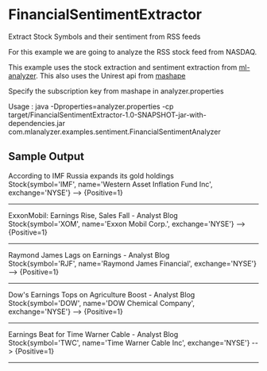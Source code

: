 FinancialSentimentExtractor
===========================

Extract Stock Symbols and their sentiment from RSS feeds

For this example we are going to analyze the RSS stock feed from NASDAQ.

This example uses the stock extraction and sentiment extraction from [ml-analyzer](https://www.mashape.com/mlanalyzer/ml-analyzer#!documentation).
This also uses the Unirest api from [mashape](https://www.mashape.com/)

Specify the subscription key from mashape in analyzer.properties

Usage : java -Dproperties=analyzer.properties -cp target/FinancialSentimentExtractor-1.0-SNAPSHOT-jar-with-dependencies.jar com.mlanalyzer.examples.sentiment.FinancialSentimentAnalyzer

Sample Output
-------------

According to IMF Russia expands its gold holdings  
Stock{symbol='IMF', name='Western Asset Inflation Fund Inc', exchange='NYSE'} --> {Positive=1}  

-------------------------------------------------------------------------

ExxonMobil: Earnings Rise, Sales Fall - Analyst Blog  
Stock{symbol='XOM', name='Exxon Mobil Corp.', exchange='NYSE'} --> {Positive=1}  

-------------------------------------------------------------------------

Raymond James Lags on Earnings - Analyst Blog  
Stock{symbol='RJF', name='Raymond James Financial', exchange='NYSE'} --> {Positive=1}  

-------------------------------------------------------------------------

Dow's Earnings Tops on Agriculture Boost - Analyst Blog  
Stock{symbol='DOW', name='DOW Chemical Company', exchange='NYSE'} --> {Positive=1}  

-------------------------------------------------------------------------

Earnings Beat for Time Warner Cable - Analyst Blog  
Stock{symbol='TWC', name='Time Warner Cable Inc', exchange='NYSE'} --> {Positive=1}  

-------------------------------------------------------------------------
